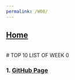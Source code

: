 ```yaml
---
permalink: /W00/
---
```


## [Home](lostfocus94.github.io/os202)
<br>
# TOP 10 LIST OF WEEK 0

### 1. [GitHub Page](https://www.thebalancecareers.com/what-is-github-and-why-should-i-use-it-2071946)
